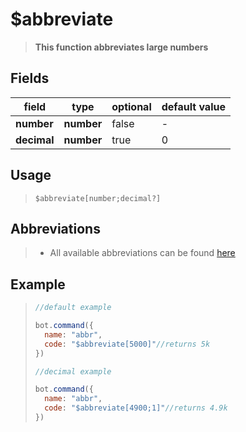 # $abbreviate
> **This function abbreviates large numbers**
## Fields
|field|type|optional|default value|
|-----|----|--------|-------------|
|**number**|**number**|false|-|
|**decimal**|**number**|true|0|
## Usage
> ```
> $abbreviate[number;decimal?]
>```
## Abbreviations
>* All available abbreviations can be found [here](../options/abbreviationTypes.md)
## Example
>```javascript
>//default example
>
>bot.command({
>   name: "abbr",
>   code: "$abbreviate[5000]"//returns 5k
>})
>
>//decimal example
>
>bot.command({
>   name: "abbr",
>   code: "$abbreviate[4900;1]"//returns 4.9k
>})
>```

